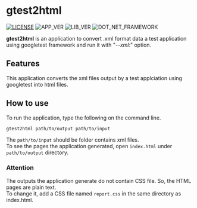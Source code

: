 # gtest2html

[![LICENSE](https://img.shields.io/badge/License-MIT-brightfreen.svg)](https://spdx.org/licenses/MIT)
![APP_VER](https://img.shields.io/badge/gtest2html-v1.1.0-%230067C5)
![LIB_VER](https://img.shields.io/badge/libgtest2html-v0.1.0-%230067C5)
![DOT_NET_FRAMEWORK](https://img.shields.io/badge/Framework-4.7-a?style=flat&logo=.NET)

**gtest2html** is an application to convert .xml format data a test application using googletest framework and run it with "_--xml:_" option.

## Features

This application converts the xml files output by a test applciation using googletest into html files.

## How to use

To run the application, type the following on the command line.

``
gtest2html path/to/output path/to/input
``

The `path/to/input` should be folder contains xml files.  
To see the pages the application generated, open `index.html` under `path/to/output` directory.

### Attention

The outputs the application generate do not contain CSS file. So, the HTML pages are plain text.  
To change it, add a CSS file named `report.css` in the same directory as index.html. 


